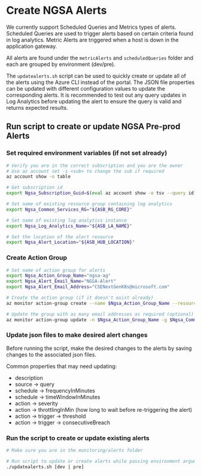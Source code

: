# Create NGSA Alerts

We currently support Scheduled Queries and Metrics types of alerts. Scheduled Queries are used to trigger alerts based on certain criteria found in log analytics. Metric Alerts are triggered when a host is down in the application gateway.

All alerts are found under the `metricAlerts` and `scheduledQueries` folder and each are grouped by environment (dev/pre).

The `updatealerts.sh` script can be used to quickly create or update all of the alerts using the Azure CLI instead of the portal. The JSON file properties can be updated with different configuration values to update the corresponding alerts.  It is recommended to test out any query updates in Log Analytics before updating the alert to ensure the query is valid and returns expected results.

## Run script to create or update NGSA Pre-prod Alerts

### Set required environment variables (if not set already)

```bash
# Verify you are in the correct subscription and you are the owner
# Use az account set -s <sub> to change the sub if required
az account show -o table

# Get subscription id
export Ngsa_Subscription_Guid=$(eval az account show -o tsv --query id)

# Set name of existing resource group containing log analytics
export Ngsa_Common_Services_RG="${ASB_RG_CORE}"

# Set name of existing log analytics instance
export Ngsa_Log_Analytics_Name="${ASB_LA_NAME}"

# Set the location of the alert resource
export Ngsa_Alert_Location="${ASB_HUB_LOCATION}"
```

### Create Action Group

```bash
# Set name of action group for alerts
export Ngsa_Action_Group_Name="ngsa-ag"
export Ngsa_Alert_Email_Name="NGSA-Alert"
export Ngsa_Alert_Email_Address="CSENextGenK8s@microsoft.com"

# Create the action group (if it doesn't exist already)
az monitor action-group create --name $Ngsa_Action_Group_Name --resource-group $Ngsa_Common_Services_RG --action email $Ngsa_Alert_Email_Name $Ngsa_Alert_Email_Address

# Update the group with as many email addresses as required (optional)
az monitor action-group update -n $Ngsa_Action_Group_Name -g $Ngsa_Common_Services_RG --add-action email {Name} {email address}
```

### Update json files to make desired alert changes

Before running the script, make the desired changes to the alerts by saving changes to the associated json files.

Common properties that may need updating:

- description
- source -> query
- schedule -> frequencyInMinutes
- schedule -> timeWindowInMinutes
- action -> severity
- action -> throttlingInMin (how long to wait before re-triggering the alert)
- action -> trigger -> threshold
- action -> trigger -> consecutiveBreach

### Run the script to create or update existing alerts

```bash
# Make sure you are in the monitoring/alerts folder

# Run script to update or create alerts while passing environment argument
./updatealerts.sh [dev | pre]
```
